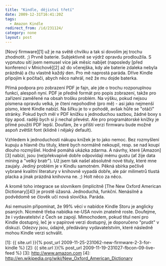 ```yaml
---
title: "Kindle, dějiství třetí"
date: 2009-12-31T16:41:20Z
tags:
  - Amazon Kindle
redirect_from: /id/231124/
category: none
layout: post
---
```

[Nový firmware][1] už je na světě chvilku a tak si dovolím jej trochu zhodnotit. ;) Prvně baterie. Subjektivně se výdrž opravdu prodloužila. S vypnutou sítí jsem nemusel více jak měsíc nabíjet (naposledy [před konferencí v Mnichově][2] až do včerejška, kdy ale baterie zdaleka nebyla prázdná) a čtu vlastně každý den. Pro mě naprostá paráda. Dříve Kindle připojím k počítači, abych něco nahrál, než že mu dojde baterka.

Přímá podpora pro zobrazení PDF je fajn, ale jde o trochu rozporuplnou funkci, alespoň nyní. PDF je předně formát pro popis zobrazení, takže pro zařízení zaměřené na obsah trošku problém. Na výšku, pokud nejsou písmena opravdu velká, je čtení nepohodlné (pro mě) - asi jako nejmenší písmo, které Kindle nabízí. Na šířku je to v pohodě, avšak hůře se "otáčí" stránky. Pokud bych měl v PDF knížku s jednoduchou sazbou, žádné boxy s tipy apod. raději bych si ji nechal převést. Ale pro programátorské knížky je přímé použití PDF lepší. Doufám, že v příští verzi firmwaru bude možné aspoň zvětšit font (klidně i nějaký default).

Vzhledem k jednoduchosti nákupu knížek je to jako nemoc. Bez rozmyšlení kupuju a hlavně čtu tituly, které bych normálně nekoupil, resp. se nad koupí dlouho rozmýšlel. Hodně pomáhá ukázka zdarma. A návrhy, které [Amazon][3] nabízí, jsou (ne)překvapivě dobře odpovídají mému gustu (ať žije data mining a "velký bratr"). Už jsem tak našel absolutně nové tituly, které mne zaujaly. Jediný problém je v Kindlu samotném. Pěkná sbírka pečlivě vybrané kvalitní literatury v knihovně vypadá dobře, ale pár milimetrů tlustá placka a jinak prázdná knihovna ne. ;) Holt něco za něco.

A kromě toho integrace se slovníkem (implicitně [The New Oxford American Dictionary][4]) je prostě úžasná. Jednoduchá, funkční. Nenásilně a podvědomě se člověk učí nová slovíčka. Paráda.

Asi nemusím připomínat, že 99% věcí v nabídce Kindle Storu je anglicky psaných. Nicméně třeba nabídka ne-USA novin znatelně roste. Doufejme, že i vydavatelství z Čech se zapojí. Mimochodem, pokud titul není pro Kindle dostupný, leč je v papírové verzi dostupný, je doporučeno "prudit" v diskuzi. Odezvy jsou, údajně, předávány vydavatelstvím, které následně mohou Kindle verzi schválit.

[1]: {{ site.url }}{% post_url 2009-11-25-231062-new-firmware-2-3-for-kindle %}
[2]: {{ site.url }}{% post_url 2009-11-19-231027-fbcon-09-live-feed %}
[3]: http://www.amazon.com
[4]: http://en.wikipedia.org/wiki/New_Oxford_American_Dictionary
